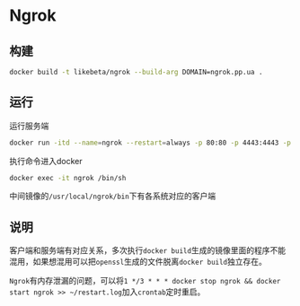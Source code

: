 # Ngrok

## 构建

```sh
docker build -t likebeta/ngrok --build-arg DOMAIN=ngrok.pp.ua .
```

## 运行

运行服务端

```sh
docker run -itd --name=ngrok --restart=always -p 80:80 -p 4443:4443 -p 443:443 [IMAGE]
```

执行命令进入docker

```sh
docker exec -it ngrok /bin/sh
```

中间镜像的`/usr/local/ngrok/bin`下有各系统对应的客户端

## 说明

客户端和服务端有对应关系，多次执行`docker build`生成的镜像里面的程序不能混用，如果想混用可以把`openssl`生成的文件脱离`docker build`独立存在。

`Ngrok`有内存泄漏的问题，可以将`1 */3 * * * docker stop ngrok && docker start ngrok >> ~/restart.log`加入`crontab`定时重启。
